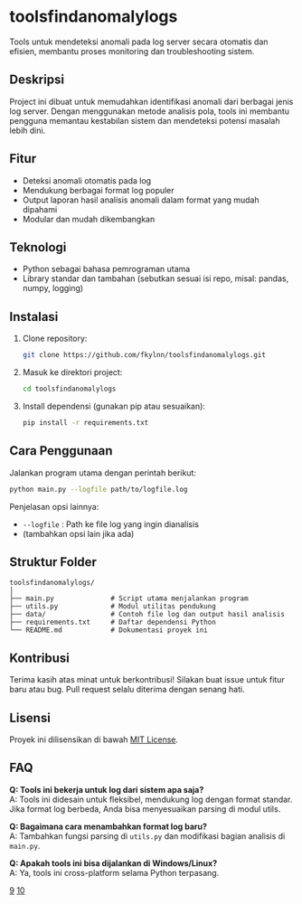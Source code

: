 

# toolsfindanomalylogs

Tools untuk mendeteksi anomali pada log server secara otomatis dan efisien, membantu proses monitoring dan troubleshooting sistem.

## Deskripsi
Project ini dibuat untuk memudahkan identifikasi anomali dari berbagai jenis log server. Dengan menggunakan metode analisis pola, tools ini membantu pengguna memantau kestabilan sistem dan mendeteksi potensi masalah lebih dini.

## Fitur
- Deteksi anomali otomatis pada log
- Mendukung berbagai format log populer
- Output laporan hasil analisis anomali dalam format yang mudah dipahami
- Modular dan mudah dikembangkan

## Teknologi
- Python sebagai bahasa pemrograman utama
- Library standar dan tambahan (sebutkan sesuai isi repo, misal: pandas, numpy, logging)

## Instalasi
1. Clone repository:
   ```bash
   git clone https://github.com/fkylnn/toolsfindanomalylogs.git
   ```
2. Masuk ke direktori project:
   ```bash
   cd toolsfindanomalylogs
   ```
3. Install dependensi (gunakan pip atau sesuaikan):
   ```bash
   pip install -r requirements.txt
   ```

## Cara Penggunaan
Jalankan program utama dengan perintah berikut:
```bash
python main.py --logfile path/to/logfile.log
```
Penjelasan opsi lainnya:
- `--logfile` : Path ke file log yang ingin dianalisis
- (tambahkan opsi lain jika ada)

## Struktur Folder
```
toolsfindanomalylogs/
│
├── main.py              # Script utama menjalankan program
├── utils.py             # Modul utilitas pendukung
├── data/                # Contoh file log dan output hasil analisis
├── requirements.txt     # Daftar dependensi Python
└── README.md            # Dokumentasi proyek ini
```

## Kontribusi
Terima kasih atas minat untuk berkontribusi! Silakan buat issue untuk fitur baru atau bug. Pull request selalu diterima dengan senang hati.

## Lisensi
Proyek ini dilisensikan di bawah [MIT License](./LICENSE).

## FAQ

**Q: Tools ini bekerja untuk log dari sistem apa saja?**  
A: Tools ini didesain untuk fleksibel, mendukung log dengan format standar. Jika format log berbeda, Anda bisa menyesuaikan parsing di modul utils.

**Q: Bagaimana cara menambahkan format log baru?**  
A: Tambahkan fungsi parsing di `utils.py` dan modifikasi bagian analisis di `main.py`.

**Q: Apakah tools ini bisa dijalankan di Windows/Linux?**  
A: Ya, tools ini cross-platform selama Python terpasang.


[9](https://translate.google.com/translate?u=https%3A%2F%2Fwww.daytona.io%2Fdotfiles%2Fhow-to-write-4000-stars-github-readme-for-your-project&hl=id&sl=en&tl=id&client=srp)
[10](https://translate.google.com/translate?u=https%3A%2F%2Fwww.linkedin.com%2Fpulse%2Fart-crafting-effective-readme-your-githubproject-sumuditha-lansakara-y15xc&hl=id&sl=en&tl=id&client=srp)
